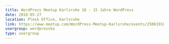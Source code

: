```yaml
---
title: WordPress Meetup Karlsruhe 18 - 15 Jahre WordPress
date: 2018-05-27
location: Plesk Office, Karlsruhe
link: https://www.meetup.com/WordPress-Meetup-Karlsruhe/events/250619101/
usergroup: wordpresska
type: usergroup
---
```

